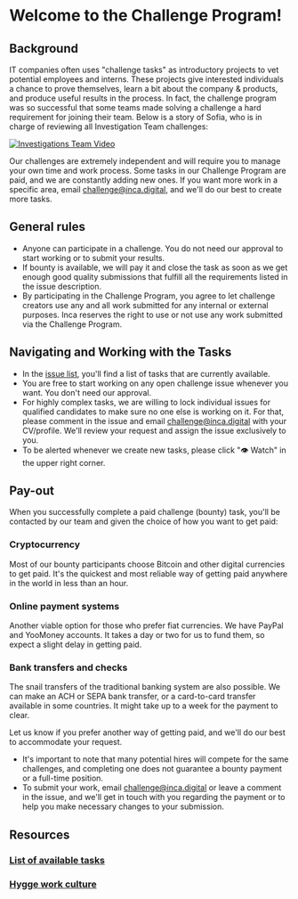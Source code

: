 # Welcome to the Challenge Program!

## Background

IT companies often uses "challenge tasks" as introductory projects to vet potential employees and interns. These projects give interested individuals a chance to prove themselves, learn a bit about the company & products, and produce useful results in the process. In fact, the challenge program was so successful that some teams made solving a challenge a hard requirement for joining their team. Below is a story of Sofia, who is in charge of reviewing all Investigation Team challenges:

[![Investigations Team Video](https://img.youtube.com/vi/fdS-w3k3sGg/0.jpg)](https://www.youtube.com/watch?v=fdS-w3k3sGg)

Our challenges are extremely independent and will require you to manage your own time and work process. Some tasks in our Challenge Program are paid, and we are constantly adding new ones. If you want more work in a specific area, email challenge@inca.digital, and we'll do our best to create more tasks.

## General rules
* Anyone can participate in a challenge. You do not need our approval to start working or to submit your results.
* If bounty is available, we will pay it and close the task as soon as we get enough good quality submissions that fulfill all the requirements listed in the issue description.
* By participating in the Challenge Program, you agree to let challenge creators use any and all work submitted for any internal or external purposes. Inca reserves the right to use or not use any work submitted via the Challenge Program.

## Navigating and Working with the Tasks

* In the [issue list](https://github.com/inca-digital/challenge/issues), you'll find a list of tasks that are currently available.
* You are free to start working on any open challenge issue whenever you want. You don't need our approval.
* For highly complex tasks, we are willing to lock individual issues for qualified candidates to make sure no one else is working on it. For that, please comment in the issue and email challenge@inca.digital with your CV/profile. We'll review your request and assign the issue exclusively to you.
* To be alerted whenever we create new tasks, please click "👁 Watch" in the upper right corner.

## Pay-out

When you successfully complete a paid challenge (bounty) task, you'll be contacted by our team and given the choice of how you want to get paid:

### Cryptocurrency

Most of our bounty participants choose Bitcoin and other digital currencies to get paid. It's the quickest and most reliable way of getting paid anywhere in the world in less than an hour.

### Online payment systems

Another viable option for those who prefer fiat currencies. We have PayPal and YooMoney accounts. It takes a day or two for us to fund them, so expect a slight delay in getting paid.

### Bank transfers and checks

The snail transfers of the traditional banking system are also possible. We can make an ACH or SEPA bank transfer, or a card-to-card transfer available in some countries. It might take up to a week for the payment to clear.

Let us know if you prefer another way of getting paid, and we'll do our best to accommodate your request.

* It's important to note that many potential hires will compete for the same challenges, and completing one does not guarantee a bounty payment or a full-time position.
* To submit your work, email challenge@inca.digital or leave a comment in the issue, and we'll get in touch with you regarding the payment or to help you make necessary changes to your submission.

## Resources

### [List of available tasks](https://github.com/inca-digital/challenge/issues)

### [Hygge work culture](https://hygge.work/) 
